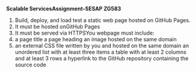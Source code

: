 
**Scalable ServicesAssignment-SESAP ZG583**


1) Build, deploy, and load test a static web page hosted on GitHub Pages.
2) It must be hosted onGitHub Pages
3) It must be served via HTTPSYou webpage must include:
4) a page title a page heading an image hosted on the same domain
5) an external CSS file written by you and hosted on the same domain an unordered list with at least three items a table with at least 2 columns and at least 3 rows a hyperlink to the GitHub repository containing the source code
